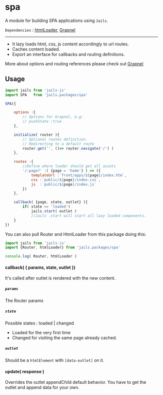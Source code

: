 # spa

A module for building SPA applications using `Jails`.

`Dependencies` : [htmlLoader](https://github.com/Javiani/html-loader), [Grapnel](https://github.com/baseprime/grapnel)

---

- It lazy loads html, css, js content accordingly to url routes.
- Caches content loaded.
- Export an interface for callbacks and routing definitions.

More about options and routing references please check out [Grapnel](https://github.com/baseprime/grapnel)

## Usage

```js
import jails from 'jails-js'
import SPA   from 'jails.packages/spa'

SPA({

	options :{
        // Options for Grapnel, e.g:
		// pushState :true
	},

	initialize( router ){
        // Optional routes definition.
        // Redirecting to a default route
		router.get('', ()=> router.navigate('/') )
	},

	routes :{
        //Define where loader should get all assets
		'/:page?' :( {page = 'home'} ) => ({
			templateUrl :`front/apps/${page}/index.htm`,
			css :`public/${page}/index.css`,
			js  :`public/${page}/index.js`
		})
	},

	callback( {page, state, outlet} ){
		if( state == 'loaded')
			jails.start( outlet )
            //Jails .start will start all lazy loaded components.
	}
})
```

You can also pull Router and HtmlLoader from this package doing this:

```js
import jails from 'jails-js'
import {Router, htmlLoader} from 'jails.packages/spa'

console.log( Router, htmlLoader )
```

#### callback( { params, state, outlet })
It's called after outlet is rendered with the new content.

##### `params`
The Router params

##### `state`
Possible states : loaded | changed
- Loaded for the very first time
- Changed for visiting the same page already cached.

##### `outlet`
Should be a `htmlElement` with `[data-outlet]` on it.

#### update( response )
Overrides the outlet appendChild default behavior. You have to get the outlet and append data for your own.
